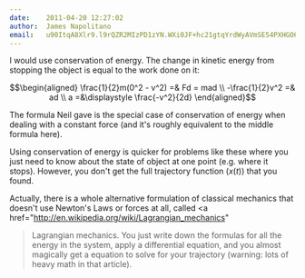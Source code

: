 ```yaml
---
date:    2011-04-20 12:27:02
author:  James Napolitano
email:   u90ItqA8Xlr9.l9rQZR2MIzPD1zYN.WXi0JF+hc21gtqYrdWyAVmSE54PXHGO6y8D_
---
```


I would use conservation of energy. The change in kinetic energy from
stopping the object is equal to the work done on it:

$$\begin{aligned}
\frac{1}{2}m(0^2 - v^2) =& Fd = mad \\
-\frac{1}{2}v^2 =& ad \\
a =&\displaystyle \frac{-v^2}{2d}
\end{aligned}$$

The formula Neil gave is the special case of conservation of energy
when dealing with a constant force (and it's roughly equivalent to the
middle formula here).

Using conservation of energy is quicker for problems like these where
you just need to know about the state of object at one point
(e.g. where it stops). However, you don't get the full trajectory
function ($x(t)$) that you found.

Actually, there is a whole alternative formulation of classical
mechanics that doesn't use Newton's Laws or forces at all, called <a
href="http://en.wikipedia.org/wiki/Lagrangian_mechanics"
>Lagrangian mechanics</a>. You just write down the
formulas for all the energy in the system, apply a differential
equation, and you almost magically get a equation to solve for your
trajectory (warning: lots of heavy math in that article).
